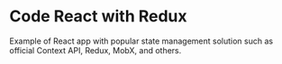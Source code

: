 # Code React with Redux

Example of React app with popular state management solution such as official Context API, Redux, MobX, and others.
